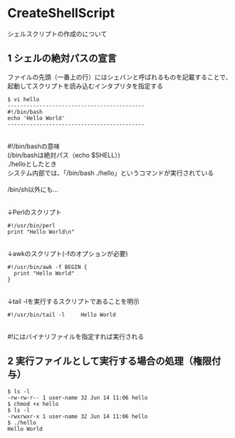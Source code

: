 # CreateShellScript

シェルスクリプトの作成のについて

## 1 シェルの絶対パスの宣言

ファイルの先頭（一番上の行）にはシェバンと呼ばれるものを記載することで、
<br>起動してスクリプトを読み込むインタプリタを指定する

```
$ vi hello
-------------------------------------------
#!/bin/bash
echo 'Hello World'
-------------------------------------------
```
<br>#!/bin/bashの意味
<br>(/bin/bashは絶対パス（echo $SHELL）)
<br>./helloとしたとき
<br>システム内部では、「/bin/bash ./hello」というコマンドが実行されている
<br>
<br>/bin/sh以外にも...

<br>↓Perlのスクリプト
```
#!/usr/bin/perl
print "Hello World\n"
```
<br>↓awkのスクリプト(-fのオプションが必要)
```
#!/usr/bin/awk -f BEGIN {
  print "Hello World"
}
```

<br>↓tail -lを実行するスクリプトであることを明示
```
#!/usr/bin/tail -l     Hello World
```

<br>#!にはバイナリファイルを指定すれば実行される


## 2 実行ファイルとして実行する場合の処理（権限付与）

```
$ ls -l
-rw-rw-r-- 1 user-name 32 Jun 14 11:06 hello
$ chmod +x hello
$ ls -l
-rwxrwxr-x 1 user-name 32 Jun 14 11:06 hello
$ ./hello
Hello World
```

